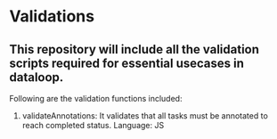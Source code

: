 # Validations
## This repository will include all the validation scripts required for essential usecases in dataloop.

Following are the validation functions included:
1. validateAnnotations: It validates that all tasks must be annotated to reach completed status. Language: JS
